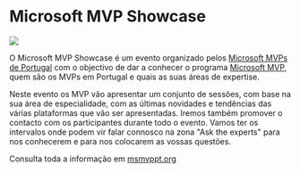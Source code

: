 # Microsoft MVP Showcase

<MTMarkdownOptions output='html4'>
	<a href="http://mvp.microsoft.com/"><img src="https://www.mvpaward.com/images/header_logo.png"/></a>
</MTMarkdownOptions>

O Microsoft MVP Showcase é um evento organizado pelos [Microsoft MVPs de Portugal](http://mvp.microsoft.com/en-US/search-mvp.aspx?lo=Portugal&sc=s) com o objectivo de dar a conhecer o programa [Microsoft MVP](http://mvp.microsoft.com/), quem são os MVPs em Portugal e quais as suas áreas de expertise. 

Neste evento os MVP vão apresentar um conjunto de sessões, com base na sua área de especialidade, com as últimas novidades e tendências das várias plataformas que vão ser apresentadas. Iremos também promover o contacto com os participantes durante todo o evento. Vamos ter os intervalos onde podem vir falar connosco na zona "Ask the experts" para nos conhecerem e para nos colocarem as vossas questões.

Consulta toda a informação em [msmvppt.org](http://msmvppt.org)
